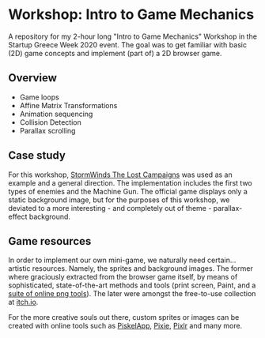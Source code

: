 # Workshop: Intro to Game Mechanics
A repository for my 2-hour long "Intro to Game Mechanics" Workshop in the Startup Greece Week 2020 event. The goal was to get familiar with basic (2D) game concepts and implement (part of) a 2D browser game.

## Overview
* Game loops
* Affine Matrix Transformations
* Animation sequencing
* Collision Detection
* Parallax scrolling

## Case study
For this workshop, [StormWinds The Lost Campaigns](https://armorgames.com/play/3099/stormwinds-the-lost-campaigns) was used as an example and a general direction. The implementation includes the first two types of enemies and the Machine Gun.
The official game displays only a static background image, but for the purposes of this workshop, we deviated to a more interesting - and completely out of theme - parallax-effect background.

## Game resources
In order to implement our own mini-game, we naturally need certain... artistic resources. Namely, the sprites and background images. The former where graciously extracted from the browser game itself, by means of sophisticated, state-of-the-art methods and tools (print screen, Paint, and a [suite of online png tools](https://onlinepngtools.com/)). The later were amongst the free-to-use collection at [itch.io](itch.io).

For the more creative souls out there, custom sprites or images can be created with online tools such as [PiskelApp](https://www.piskelapp.com/), [Pixie](https://pixieengine.com/), [Pixlr](https://pixlr.com/) and many more.
